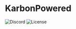 # KarbonPowered 
![Discord](https://img.shields.io/discord/828678938070745129?color=7289DA&label=Discord)
![License](https://img.shields.io/github/license/karbonpowered/karbonpowered)
